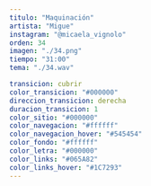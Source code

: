 ```yaml
---
titulo: "Maquinación"
artista: "Migue"
instagram: "@micaela_vignolo"
orden: 34
imagen: "./34.png"
tiempo: "31:00"
tema: "./34.wav"

transicion: cubrir
color_transicion: "#000000"
direccion_transicion: derecha
duracion_transicion: 1
color_sitio: "#000000"
color_navegacion: "#ffffff"
color_navegacion_hover: "#545454"
color_fondo: "#ffffff"
color_letra: "#000000"
color_links: "#065A82"
color_links_hover: "#1C7293"
---
```

